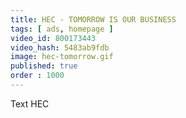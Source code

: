 ```yaml
---
title: HEC - TOMORROW IS OUR BUSINESS
tags: [ ads, homepage ]
video_id: 800173443
video_hash: 5483ab9fdb
image: hec-tomorrow.gif
published: true
order : 1000
---
```


Text HEC
